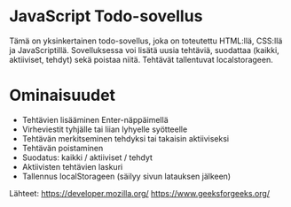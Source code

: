 # JavaScript Todo-sovellus

Tämä on yksinkertainen todo-sovellus, joka on toteutettu HTML:llä, CSS:llä ja JavaScriptillä. Sovelluksessa voi lisätä uusia tehtäviä, suodattaa (kaikki, aktiiviset, tehdyt) sekä poistaa niitä. Tehtävät tallentuvat localstorageen.


# Ominaisuudet

- Tehtävien lisääminen Enter-näppäimellä
- Virheviestit tyhjälle tai liian lyhyelle syötteelle
- Tehtävän merkitseminen tehdyksi tai takaisin aktiiviseksi
- Tehtävän poistaminen
- Suodatus: kaikki / aktiiviset / tehdyt
- Aktiivisten tehtävien laskuri
- Tallennus localStorageen (säilyy sivun latauksen jälkeen)



Lähteet: 
https://developer.mozilla.org/
https://www.geeksforgeeks.org/
